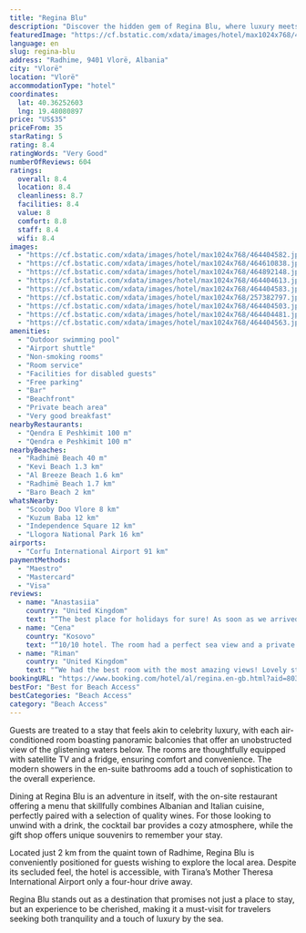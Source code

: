 ```yaml
---
title: "Regina Blu"
description: "Discover the hidden gem of Regina Blu, where luxury meets the serene beauty of the Ionian Sea."
featuredImage: "https://cf.bstatic.com/xdata/images/hotel/max1024x768/464404582.jpg?k=b59e57fe172b45f49a6cf87fa210041a443b5e4477aea8a9f9581ede4bcb8b63&o=&hp=1"
language: en
slug: regina-blu
address: "Radhime, 9401 Vlorë, Albania"
city: "Vlorë"
location: "Vlorë"
accommodationType: "hotel"
coordinates:
  lat: 40.36252603
  lng: 19.48080897
price: "US$35"
priceFrom: 35
starRating: 5
rating: 8.4
ratingWords: "Very Good"
numberOfReviews: 604
ratings:
  overall: 8.4
  location: 8.4
  cleanliness: 8.7
  facilities: 8.4
  value: 8
  comfort: 8.8
  staff: 8.4
  wifi: 8.4
images:
  - "https://cf.bstatic.com/xdata/images/hotel/max1024x768/464404582.jpg?k=b59e57fe172b45f49a6cf87fa210041a443b5e4477aea8a9f9581ede4bcb8b63&o=&hp=1"
  - "https://cf.bstatic.com/xdata/images/hotel/max1024x768/464610838.jpg?k=26236eef5396563497d7afec7a9e0632cd05c1cb9945acdf1290acf6303c3190&o=&hp=1"
  - "https://cf.bstatic.com/xdata/images/hotel/max1024x768/464892148.jpg?k=d28d9ea178641e3bfdb45eff8d12226654d6bb67921f3f66c71a37a8b83aa964&o=&hp=1"
  - "https://cf.bstatic.com/xdata/images/hotel/max1024x768/464404613.jpg?k=86ebc88440c9a0f749b20ba3921f6240af77a62028b0894b9fdbae533dc4da2a&o=&hp=1"
  - "https://cf.bstatic.com/xdata/images/hotel/max1024x768/464404583.jpg?k=3f5f18ffe1852eb64573092e7dfa78b41b2fa822adec35fc9a778b73c6d0d083&o=&hp=1"
  - "https://cf.bstatic.com/xdata/images/hotel/max1024x768/257382797.jpg?k=d6788834114f29976751d31cffa34315c3c8964a295201bbff07fbbbf9b605dd&o=&hp=1"
  - "https://cf.bstatic.com/xdata/images/hotel/max1024x768/464404503.jpg?k=03d759648b6707caa591f92ff7b4bdae4fa212a79e9d6f070d55727aa40cf6ff&o=&hp=1"
  - "https://cf.bstatic.com/xdata/images/hotel/max1024x768/464404481.jpg?k=d07bb8e0ebfa92575a4dd5936ce91b90b4978e5e373c189a49d62d418c687163&o=&hp=1"
  - "https://cf.bstatic.com/xdata/images/hotel/max1024x768/464404563.jpg?k=e837ad421d3237403aa15318065098b23e647b0edaf2300bee4106de05926e1b&o=&hp=1"
amenities:
  - "Outdoor swimming pool"
  - "Airport shuttle"
  - "Non-smoking rooms"
  - "Room service"
  - "Facilities for disabled guests"
  - "Free parking"
  - "Bar"
  - "Beachfront"
  - "Private beach area"
  - "Very good breakfast"
nearbyRestaurants:
  - "Qendra E Peshkimit 100 m"
  - "Qendra e Peshkimit 100 m"
nearbyBeaches:
  - "Radhimë Beach 40 m"
  - "Kevi Beach 1.3 km"
  - "Al Breeze Beach 1.6 km"
  - "Radhimë Beach 1.7 km"
  - "Baro Beach 2 km"
whatsNearby:
  - "Scooby Doo Vlore 8 km"
  - "Kuzum Baba 12 km"
  - "Independence Square 12 km"
  - "Llogora National Park 16 km"
airports:
  - "Corfu International Airport 91 km"
paymentMethods:
  - "Maestro"
  - "Mastercard"
  - "Visa"
reviews:
  - name: "Anastasiia"
    country: "United Kingdom"
    text: "“The best place for holidays for sure! As soon as we arrived we fell in love with this hotel and location. It looks exactly the same like on the pictures. We asked to be on a higher floor and receptionist kindly changed it for us. The room was...”"
  - name: "Cena"
    country: "Kosovo"
    text: "“10/10 hotel. The room had a perfect sea view and a private pool, it was clean, the food was delicious, the staff was helpful and Jetlir the bar guy at the beach was so friendly, we thank him so much!”"
  - name: "Riman"
    country: "United Kingdom"
    text: "“We had the best room with the most amazing views! Lovely staff, yummy food! Great Atmosphere”"
bookingURL: "https://www.booking.com/hotel/al/regina.en-gb.html?aid=8035640"
bestFor: "Best for Beach Access"
bestCategories: "Beach Access"
category: "Beach Access"
---
```


Guests are treated to a stay that feels akin to celebrity luxury, with each air-conditioned room boasting panoramic balconies that offer an unobstructed view of the glistening waters below. The rooms are thoughtfully equipped with satellite TV and a fridge, ensuring comfort and convenience. The modern showers in the en-suite bathrooms add a touch of sophistication to the overall experience.

Dining at Regina Blu is an adventure in itself, with the on-site restaurant offering a menu that skillfully combines Albanian and Italian cuisine, perfectly paired with a selection of quality wines. For those looking to unwind with a drink, the cocktail bar provides a cozy atmosphere, while the gift shop offers unique souvenirs to remember your stay.

Located just 2 km from the quaint town of Radhime, Regina Blu is conveniently positioned for guests wishing to explore the local area. Despite its secluded feel, the hotel is accessible, with Tirana’s Mother Theresa International Airport only a four-hour drive away.

Regina Blu stands out as a destination that promises not just a place to stay, but an experience to be cherished, making it a must-visit for travelers seeking both tranquility and a touch of luxury by the sea.